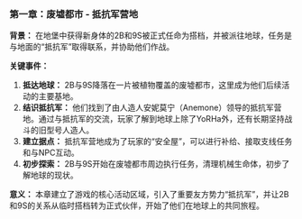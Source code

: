 ### 第一章：废墟都市 - 抵抗军营地

**背景：**
在地堡中获得新身体的2B和9S被正式任命为搭档，并被派往地球，任务是与地面的“抵抗军”取得联系，并协助他们作战。

**关键事件：**
1.  **抵达地球：** 2B与9S降落在一片被植物覆盖的废墟都市，这里成为他们后续活动的主要基地。
2.  **结识抵抗军：** 他们找到了由人造人安妮莫宁（Anemone）领导的抵抗军营地。通过与抵抗军的交流，玩家了解到地球上除了YoRHa外，还有长期坚持战斗的旧型号人造人。
3.  **建立据点：** 抵抗军营地成为了玩家的“安全屋”，可以进行补给、接取支线任务和与NPC互动。
4.  **初步探索：** 2B与9S开始在废墟都市周边执行任务，清理机械生命体，初步了解地球的现状。

**意义：**
本章建立了游戏的核心活动区域，引入了重要友方势力“抵抗军”，并让2B和9S的关系从临时搭档转为正式伙伴，开始了他们在地球上的共同旅程。